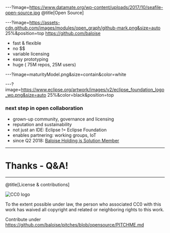 ---?image=https://www.datamate.org/wp-content/uploads/2017/10/seafile-open-source.jpg
@title[Open Source]

---?image=https://assets-cdn.github.com/images/modules/open_graph/github-mark.png&size=auto 25%&position=top
https://github.com/baloise
* fast & flexible
* no $$
* variable licensing
* easy prototyping
* huge ( 75M repos, 25M users)

---?image=maturityModel.png&size=contain&color=white

---?image=https://www.eclipse.org/artwork/images/v2/eclipse_foundation_logo_wo.png&size=auto 25%&color=black&position=top
### next step in open collaboration
* grown-up community, governance and licensing
* reputation and sustainability 
* not just an IDE: Eclipse != Eclipse Foundation
* enables partnering: working groups, IoT
* since Q2 2018: [Baloise Holding is Solution Member](https://www.eclipse.org/membership/showMember.php?member_id=1288)
---
# Thanks - Q&A!
---

@title[License & contributions]

![CC0 logo](https://licensebuttons.net/p/zero/1.0/88x31.png)

To the extent possible under law, the person who associated CC0 with this work has waived all copyright and related or neighboring rights to this work. 

Contribute under https://github.com/baloise/pitches/blob/opensource/PITCHME.md
